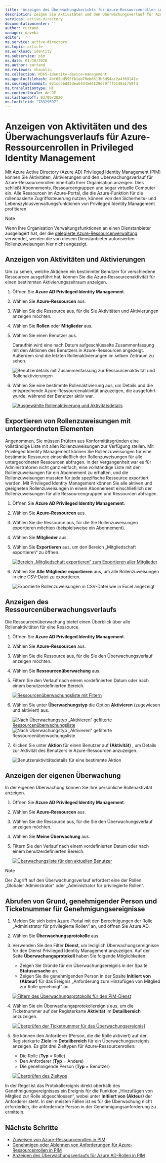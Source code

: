 ```yaml
---
title: 'Anzeigen des Überwachungsberichts für Azure-Ressourcenrollen in Privileged Identity Management (PIM): Azure AD | Microsoft-Dokumentation'
description: Zeigen Sie Aktivitäten und den Überwachungsverlauf für Azure-Ressourcenrollen in Azure AD Privileged Identity Management (PIM) an.
services: active-directory
documentationcenter: ''
author: curtand
manager: daveba
editor: ''
ms.service: active-directory
ms.topic: article
ms.workload: identity
ms.subservice: pim
ms.date: 01/10/2020
ms.author: curtand
ms.reviewer: shaunliu
ms.collection: M365-identity-device-management
ms.openlocfilehash: 4bf65ad595fb1ab70eb6613b6d54ac2a4f69141e
ms.sourcegitcommit: 021ccbbd42dea64d45d4129d70fff5148a1759fd
ms.translationtype: HT
ms.contentlocale: de-DE
ms.lasthandoff: 03/05/2020
ms.locfileid: "78329597"
---
```

# <a name="view-activity-and-audit-history-for-azure-resource-roles-in-privileged-identity-management"></a>Anzeigen von Aktivitäten und des Überwachungsverlaufs für Azure-Ressourcenrollen in Privileged Identity Management

Mit Azure Active Directory (Azure AD) Privileged Identity Management (PIM) können Sie Aktivitäten, Aktivierungen und den Überwachungsverlauf für Azure-Ressourcenrollen innerhalb Ihrer Organisation anzeigen. Dies schließt Abonnements, Ressourcengruppen und sogar virtuelle Computer ein. Alle Ressourcen im Azure-Portal, die die Azure-Funktion für die rollenbasierte Zugriffssteuerung nutzen, können von den Sicherheits- und Lebenszyklusverwaltungsfunktionen von Privileged Identity Management profitieren.

> [!NOTE]
> Wenn Ihre Organisation Verwaltungsfunktionen an einen Dienstanbieter ausgelagert hat, der die [delegierte Azure-Ressourcenverwaltung](../../lighthouse/concepts/azure-delegated-resource-management.md) verwendet, werden die von diesem Dienstanbieter autorisierten Rollenzuweisungen hier nicht angezeigt.

## <a name="view-activity-and-activations"></a>Anzeigen von Aktivitäten und Aktivierungen

Um zu sehen, welche Aktionen ein bestimmter Benutzer für verschiedene Ressourcen ausgeführt hat, können Sie die Azure-Ressourcenaktivität für einen bestimmten Aktivierungszeitraum anzeigen.

1. Öffnen Sie **Azure AD Privileged Identity Management**.

1. Wählen Sie **Azure-Ressourcen** aus.

1. Wählen Sie die Ressource aus, für die Sie Aktivitäten und Aktivierungen anzeigen möchten.

1. Wählen Sie **Rollen** oder **Mitglieder** aus.

1. Wählen Sie einen Benutzer aus.

    Daraufhin wird eine nach Datum aufgeschlüsselte Zusammenfassung mit den Aktionen des Benutzers in Azure-Ressourcen angezeigt. Außerdem sind die letzten Rollenaktivierungen im selben Zeitraum zu sehen.

    ![Benutzerdetails mit Zusammenfassung zur Ressourcenaktivität und Rollenaktivierungen](media/azure-pim-resource-rbac/rbac-user-details.png)

1. Wählen Sie eine bestimmte Rollenaktivierung aus, um Details und die entsprechende Azure-Ressourcenaktivität anzuzeigen, die ausgeführt wurde, während der Benutzer aktiv war.

    [![Ausgewählte Rollenaktivierung und Aktivitätsdetails](media/azure-pim-resource-rbac/export-membership.png "Ausgewählte Rollenaktivierung und Aktivitätsdetails")](media/azure-pim-resource-rbac/export-membership.png)

## <a name="export-role-assignments-with-children"></a>Exportieren von Rollenzuweisungen mit untergeordneten Elementen

Angenommen, Sie müssen Prüfern aus Konformitätsgründen eine vollständige Liste mit allen Rollenzuweisungen zur Verfügung stellen. Mit Privileged Identity Management können Sie Rollenzuweisungen für eine bestimmte Ressource einschließlich der Rollenzuweisungen für alle untergeordneten Ressourcen abfragen. In der Vergangenheit war es für Administratoren nicht ganz einfach, eine vollständige Liste mit den Rollenzuweisungen für ein Abonnement zu erhalten, und die Rollenzuweisungen mussten für jede spezifische Ressource exportiert werden. Mit Privileged Identity Management können Sie alle aktiven und geeigneten Rollenzuweisungen in einem Abonnement einschließlich der Rollenzuweisungen für alle Ressourcengruppen und Ressourcen abfragen.

1. Öffnen Sie **Azure AD Privileged Identity Management**.

1. Wählen Sie **Azure-Ressourcen** aus.

1. Wählen Sie die Ressource aus, für die Sie Rollenzuweisungen exportieren möchten (beispielsweise ein Abonnement).

1. Wählen Sie **Mitglieder** aus.

1. Wählen Sie **Exportieren** aus, um den Bereich „Mitgliedschaft exportieren“ zu öffnen.

    [![Bereich „Mitgliedschaft exportieren“ zum Exportieren aller Mitglieder](media/azure-pim-resource-rbac/export-membership.png "Seite „Mitgliedschaft exportieren“ zum Exportieren aller Mitglieder")](media/azure-pim-resource-rbac/export-membership.png)

1. Wählen Sie **Alle Mitglieder exportieren** aus, um alle Rollenzuweisungen in eine CSV-Datei zu exportieren.

    ![Exportierte Rollenzuweisungen in CSV-Datei wie in Excel angezeigt](media/azure-pim-resource-rbac/export-csv.png)

## <a name="view-resource-audit-history"></a>Anzeigen des Ressourcenüberwachungsverlaufs

Die Ressourcenüberwachung bietet einen Überblick über alle Rollenaktivitäten für eine Ressource.

1. Öffnen Sie **Azure AD Privileged Identity Management**.

1. Wählen Sie **Azure-Ressourcen** aus.

1. Wählen Sie die Ressource aus, für die Sie den Überwachungsverlauf anzeigen möchten.

1. Wählen Sie **Ressourcenüberwachung** aus.

1. Filtern Sie den Verlauf nach einem vordefinierten Datum oder nach einem benutzerdefinierten Bereich.

    [![Ressourcenüberwachungsliste mit Filtern](media/azure-pim-resource-rbac/rbac-resource-audit.png "Ressourcenüberwachungsliste mit Filtern")](media/azure-pim-resource-rbac/rbac-resource-audit.png)

1. Wählen Sie unter **Überwachungstyp** die Option **Aktivieren** (zugewiesen und aktiviert) aus.

    [![Nach Überwachungstyp „Aktivieren“ gefilterte Ressourcenüberwachungsliste](media/azure-pim-resource-rbac/rbac-audit-activity.png "Nach Überwachungstyp „Aktivieren“ gefilterte Ressourcenüberwachungsliste")](media/azure-pim-resource-rbac/rbac-audit-activity.png) ![Nach Überwachungstyp „Aktivieren“ gefilterte Ressourcenüberwachungsliste](media/azure-pim-resource-rbac/rbac-audit-activity.png)

1. Klicken Sie unter **Aktion** für einen Benutzer auf **(Aktivität)** , um Details zur Aktivität des Benutzers in Azure-Ressourcen anzuzeigen.

    ![Benutzeraktivitätsdetails für eine bestimmte Aktion](media/azure-pim-resource-rbac/rbac-audit-activity-details.png)

## <a name="view-my-audit"></a>Anzeigen der eigenen Überwachung

In der eigenen Überwachung können Sie Ihre persönliche Rollenaktivität anzeigen.

1. Öffnen Sie **Azure AD Privileged Identity Management**.

1. Wählen Sie **Azure-Ressourcen** aus.

1. Wählen Sie die Ressource aus, für die Sie den Überwachungsverlauf anzeigen möchten.

1. Wählen Sie **Meine Überwachung** aus.

1. Filtern Sie den Verlauf nach einem vordefinierten Datum oder nach einem benutzerdefinierten Bereich.

    [![Überwachungsliste für den aktuellen Benutzer](media/azure-pim-resource-rbac/my-audit-time.png "Überwachungsliste für den aktuellen Benutzer")](media/azure-pim-resource-rbac/my-audit-time.png)

> [!NOTE]
> Der Zugriff auf den Überwachungsverlauf erfordert eine der Rollen „Globaler Administrator“ oder „Administrator für privilegierte Rollen“.

## <a name="get-reason-approver-and-ticket-number-for-approval-events"></a>Abrufen von Grund, genehmigender Person und Ticketnummer für Genehmigungsereignisse

1. Melden Sie sich beim [Azure-Portal](https://aad.portal.azure.com) mit den Berechtigungen der Rolle „Administrator für privilegierte Rollen“ an, und öffnen Sie Azure AD.
1. Wählen Sie **Überwachungsprotokolle** aus.
1. Verwenden Sie den Filter **Dienst**, um lediglich Überwachungsereignisse für den Dienst Privileged Identity Management anzuzeigen. Auf der Seite **Überwachungsprotokoll** haben Sie folgende Möglichkeiten:

    - Zeigen Sie Gründe für ein Überwachungsereignis in der Spalte **Statusursache** an.
    - Zeigen Sie die genehmigenden Person in der Spalte **Initiiert von (Akteur)** für das Ereignis „Anforderung zum Hinzufügen von Mitglied zur Rolle genehmigt“ an.

    [![Filtern des Überwachungsprotokolls für den PIM-Dienst](media/azure-pim-resource-rbac/filter-audit-logs.png "Filtern des Überwachungsprotokolls für den PIM-Dienst")](media/azure-pim-resource-rbac/filter-audit-logs.png)

1. Wählen Sie ein Überwachungsprotokollereignis aus, um die Ticketnummer auf der Registerkarte **Aktivität** im **Detailbereich** anzuzeigen.
  
    [![Überprüfen der Ticketnummer für das Überwachungsereignis](media/azure-pim-resource-rbac/audit-event-ticket-number.png "Überprüfen der Ticketnummer für das Überwachungsereignis")](media/azure-pim-resource-rbac/audit-event-ticket-number.png)]

1. Sie können den Anforderer (Person, die die Rolle aktiviert) auf der Registerkarte **Ziele** im **Detailbereich** für ein Überwachungsereignis anzeigen. Es gibt drei Zieltypen für Azure-Ressourcenrollen:

    - Die Rolle (**Typ** = Rolle)
    - Den Anforderer (**Typ** = Andere)
    - Die genehmigende Person (**Typ** = Benutzer)

    [![Überprüfen des Zieltyps](media/azure-pim-resource-rbac/audit-event-target-type.png "Überprüfen des Zieltyps")](media/azure-pim-resource-rbac/audit-event-target-type.png)

In der Regel ist das Protokollereignis direkt oberhalb des Genehmigungsereignisses ein Ereignis für die Funktion „Hinzufügen von Mitglied zur Rolle abgeschlossen“, wobei unter **Initiiert von (Akteur)** der Anforderer steht. In den meisten Fällen ist es für die Überwachung nicht erforderlich, die anfordernde Person in der Genehmigungsanforderung zu ermitteln.

## <a name="next-steps"></a>Nächste Schritte

- [Zuweisen von Azure-Ressourcenrollen in PIM](pim-resource-roles-assign-roles.md)
- [Genehmigen oder Ablehnen von Anforderungen für Azure-Ressourcenrollen in PIM](pim-resource-roles-approval-workflow.md)
- [Anzeigen des Überwachungsverlaufs für Azure AD-Rollen in PIM](pim-how-to-use-audit-log.md)
